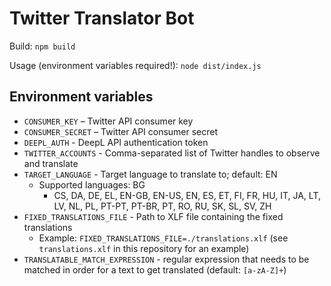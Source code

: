 # Twitter Translator Bot

Build: `npm build`

Usage (environment variables required!): `node dist/index.js`

## Environment variables

* `CONSUMER_KEY` – Twitter API consumer key
* `CONSUMER_SECRET` – Twitter API consumer secret
* `DEEPL_AUTH` - DeepL API authentication token
* `TWITTER_ACCOUNTS` - Comma-separated list of Twitter handles to observe and translate
* `TARGET_LANGUAGE` - Target language to translate to; default: EN
  * Supported languages: BG
    * CS, DA, DE, EL, EN-GB, EN-US, EN, ES, ET, FI, FR, HU, IT, JA, LT, LV, NL, PL, PT-PT, PT-BR, PT, RO, RU, SK, SL, SV, ZH
* `FIXED_TRANSLATIONS_FILE` - Path to XLF file containing the fixed translations
  * Example: `FIXED_TRANSLATIONS_FILE=./translations.xlf` (see `translations.xlf` in this repository for an example)
* `TRANSLATABLE_MATCH_EXPRESSION` - regular expression that needs to be matched in order for a text to get translated (default: `[a-zA-Z]+`)

